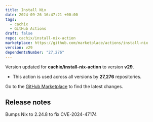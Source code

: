 ```yaml
---
title: Install Nix
date: 2024-09-26 16:47:21 +00:00
tags:
  - cachix
  - GitHub Actions
draft: false
repo: cachix/install-nix-action
marketplace: https://github.com/marketplace/actions/install-nix
version: v29
dependentsNumber: "27,276"
---
```



Version updated for **cachix/install-nix-action** to version **v29**.
- This action is used across all versions by **27,276** repositories.

Go to the [GitHub Marketplace](https://github.com/marketplace/actions/install-nix) to find the latest changes.

## Release notes

Bumps Nix to 2.24.8 to fix CVE-2024-47174
